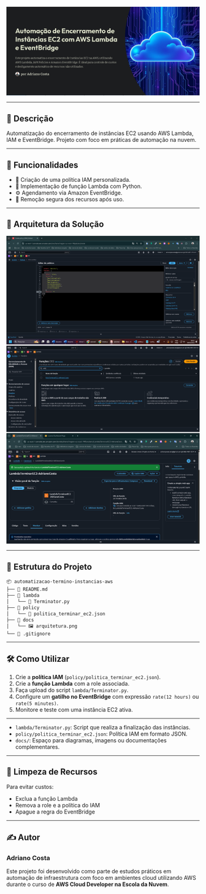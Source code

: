 ![INÍCIO](docs/capa.png)

---

## 📌 Descrição

Automatização do encerramento de instâncias EC2 usando AWS Lambda, IAM e EventBridge. Projeto com foco em práticas de automação na nuvem.

---

## 🧠 Funcionalidades

- 🔐 Criação de uma política IAM personalizada.
- 🧬 Implementação de função Lambda com Python.
- ⚙️ Agendamento via Amazon EventBridge.
- 🧹 Remoção segura dos recursos após uso.

---

## 🧱 Arquitetura da Solução

![Arquitetura da Solução](docs/policy_body.png)
![função do IAM](docs/role_terminate_ec2-created.png)
![função do Lambda](docs/lambda_created.png)

---

## 📁 Estrutura do Projeto

```plaintext
📦 automatizacao-termino-instancias-aws
├── 📄 README.md
├── 📁 lambda
│   └── 🐍 Terminator.py
├── 📁 policy
│   └── 📄 politica_terminar_ec2.json
├── 📁 docs
│   └── 🖼️ arquitetura.png
└── 📄 .gitignore
```

---

## 🛠️ Como Utilizar

1. Crie a **política IAM** (`policy/politica_terminar_ec2.json`).
2. Crie a **função Lambda** com a role associada.
3. Faça upload do script `lambda/Terminator.py`.
4. Configure um **gatilho no EventBridge** com expressão `rate(12 hours)` ou `rate(5 minutes)`.
5. Monitore e teste com uma instância EC2 ativa.

---

- `lambda/Terminator.py`: Script que realiza a finalização das instâncias.
- `policy/politica_terminar_ec2.json`: Política IAM em formato JSON.
- `docs/`: Espaço para diagramas, imagens ou documentações complementares.

---

## 🧹 Limpeza de Recursos

Para evitar custos:

- Exclua a função Lambda
- Remova a role e a política do IAM
- Apague a regra do EventBridge

---

## ✍️ Autor

### Adriano Costa

Este projeto foi desenvolvido como parte de estudos práticos em automação de infraestrutura com foco em ambientes cloud utilizando AWS durante o curso de **AWS Cloud Developer na Escola da Nuvem**.
